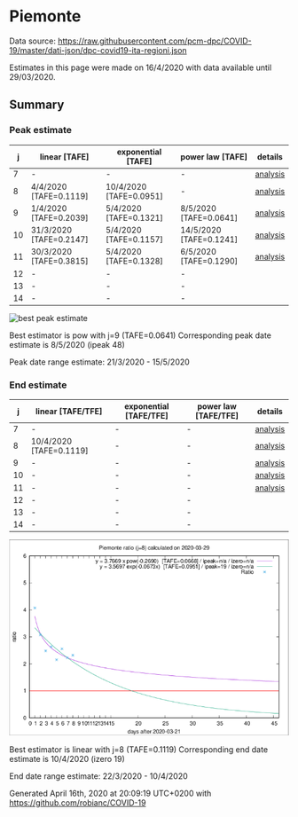 # Piemonte


Data source: https://raw.githubusercontent.com/pcm-dpc/COVID-19/master/dati-json/dpc-covid19-ita-regioni.json

Estimates in this page were made on 16/4/2020 with data available until 29/03/2020.


## Summary 

### Peak estimate 
|j|linear [TAFE]|exponential [TAFE]|power law [TAFE]|details|
|---|----|-----------|---------|-------|
|7|-|-|-|[analysis](COVID-19_piemonte_j7_2020-03-29.md)|
|8|4/4/2020 [TAFE=0.1119]|10/4/2020 [TAFE=0.0951]|-|[analysis](COVID-19_piemonte_j8_2020-03-29.md)|
|9|1/4/2020 [TAFE=0.2039]|5/4/2020 [TAFE=0.1321]|8/5/2020 [TAFE=0.0641]|[analysis](COVID-19_piemonte_j9_2020-03-29.md)|
|10|31/3/2020 [TAFE=0.2147]|5/4/2020 [TAFE=0.1157]|14/5/2020 [TAFE=0.1241]|[analysis](COVID-19_piemonte_j10_2020-03-29.md)|
|11|30/3/2020 [TAFE=0.3815]|5/4/2020 [TAFE=0.1328]|6/5/2020 [TAFE=0.1290]|[analysis](COVID-19_piemonte_j11_2020-03-29.md)|
|12|-|-|-||
|13|-|-|-||
|14|-|-|-||

![best peak estimate](COVID-19_piemonte_j9_2020-03-29.png)

Best estimator is pow with j=9 (TAFE=0.0641)
Corresponding peak date estimate is 8/5/2020 (ipeak 48)


Peak date range estimate: 21/3/2020 - 15/5/2020

### End estimate 
|j|linear [TAFE/TFE]|exponential [TAFE/TFE]|power law [TAFE/TFE]|details|
|---|----|-----------|---------|-------|
|7|-|-|-|[analysis](COVID-19_piemonte_j7_2020-03-29.md)|
|8|10/4/2020 [TAFE=0.1119]|-|-|[analysis](COVID-19_piemonte_j8_2020-03-29.md)|
|9|-|-|-|[analysis](COVID-19_piemonte_j9_2020-03-29.md)|
|10|-|-|-|[analysis](COVID-19_piemonte_j10_2020-03-29.md)|
|11|-|-|-|[analysis](COVID-19_piemonte_j11_2020-03-29.md)|
|12|-|-|-||
|13|-|-|-||
|14|-|-|-||

![best zero estimate](COVID-19_piemonte_j8_2020-03-29.png)

Best estimator is linear with j=8 (TAFE=0.1119)
Corresponding end date estimate is 10/4/2020 (izero 19)


End date range estimate: 22/3/2020 - 10/4/2020

Generated April 16th, 2020 at 20:09:19 UTC+0200 with https://github.com/robianc/COVID-19
